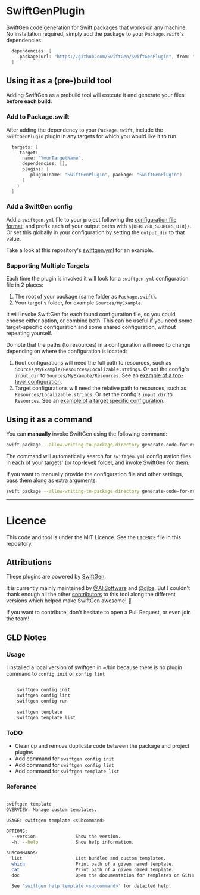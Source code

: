 # SwiftGenPlugin

SwiftGen code generation for Swift packages that works on any machine. No installation required, simply add the package to your `Package.swift`'s dependencies:

```swift
  dependencies: [
    .package(url: "https://github.com/SwiftGen/SwiftGenPlugin", from: "6.6.0")
  ]
```

## Using it as a (pre-)build tool

Adding SwiftGen as a prebuild tool will execute it and generate your files **before each build**.

### Add to Package.swift

After adding the dependency to your `Package.swift`, include the `SwiftGenPlugin` plugin in any targets for which you would like it to run.

```swift
  targets: [
    .target(
      name: "YourTargetName",
      dependencies: [],
      plugins: [
        .plugin(name: "SwiftGenPlugin", package: "SwiftGenPlugin")
      ]
    )
  ]
```

### Add a SwiftGen config

Add a `swiftgen.yml` file to your project following the [configuration file format](https://github.com/SwiftGen/SwiftGen/blob/stable/Documentation/ConfigFile.md), and prefix each of your output paths with `${DERIVED_SOURCES_DIR}/`. Or set this globally in your configuration by setting the `output_dir` to that value.

Take a look at this repository's [swiftgen.yml](./Examples/top-level-swiftgen.yml) for an example.

### Supporting Multiple Targets

Each time the plugin is invoked it will look for a `swiftgen.yml` configuration file in 2 places:

1. The root of your package (same folder as `Package.swift`).
2. Your target's folder, for example `Sources/MyExample`.

It will invoke SwiftGen for each found configuration file, so you could choose either option, or combine both. This can be useful if you need some target-specific configuration and some shared configuration, without repeating yourself.

Do note that the paths (to resources) in a configuration will need to change depending on where the configuration is located:

1. Root configurations will need the full path to resources, such as `Sources/MyExample/Resources/Localizable.strings`. Or set the config's `input_dir` to `Sources/MyExample/Resources`. See an [example of a top-level configuration](./Examples/top-level-swiftgen.yml).
2. Target configurations will need the relative path to resources, such as `Resources/Localizable.strings`. Or set the config's `input_dir` to `Resources`. See an [example of a target specific configuration](./Examples/target-specific-swiftgen.yml).

## Using it as a command

You can **manually** invoke SwiftGen using the following command:

```bash
swift package --allow-writing-to-package-directory generate-code-for-resources
```

The command will automatically search for `swiftgen.yml` configuration files in each of your targets' (or top-level) folder, and invoke SwiftGen for them.

If you want to manually provide the configuration file and other settings, pass them along as extra arguments:

```bash
swift package --allow-writing-to-package-directory generate-code-for-resources --config MyConfig.yml
```

---

# Licence

This code and tool is under the MIT Licence. See the `LICENCE` file in this repository.

## Attributions

These plugins are powered by [SwiftGen](https://github.com/SwiftGen/SwiftGen).


It is currently mainly maintained by [@AliSoftware](https://github.com/AliSoftware) and [@djbe](https://github.com/djbe). But I couldn't thank enough all the other [contributors](https://github.com/SwiftGen/SwiftGen/graphs/contributors) to this tool along the different versions which helped make SwiftGen awesome! 🎉

If you want to contribute, don't hesitate to open a Pull Request, or even join the team!

## GLD Notes

### Usage 

I installed a local version of swiftgen in ~/bin because there is no plugin command to `config init` or `config lint`

```bash

    swiftgen config init
    swiftgen config lint
    swiftgen config run
    
    swiftgen template
    swiftgen template list

```

### ToDO

* Clean up and remove duplicate code between the package and project plugins
* Add command for `swiftgen config init`
* Add command for `swiftgen config lint`
* Add command for `swiftgen template list`

### Referance

```bash

swiftgen template   
OVERVIEW: Manage custom templates.

USAGE: swiftgen template <subcommand>

OPTIONS:
  --version               Show the version.
  -h, --help              Show help information.

SUBCOMMANDS:
  list                    List bundled and custom templates.
  which                   Print path of a given named template.
  cat                     Print path of a given named template.
  doc                     Open the documentation for templates on GitHub.

  See 'swiftgen help template <subcommand>' for detailed help.

```
